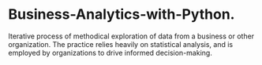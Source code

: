 # Business-Analytics-with-Python.
 Iterative process of methodical exploration of data from a business or other organization. The practice relies heavily on statistical analysis, and is employed by organizations to drive informed decision-making.

